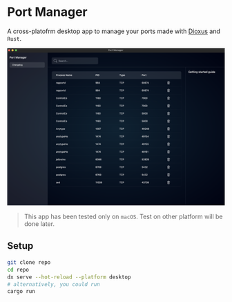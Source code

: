 # Port Manager
A cross-platofrm desktop app to manage your ports made with [Dioxus](https://dioxuslabs.com/) and `Rust`.

<img src="screenshot.png" alt="portmanager">

> This app has been tested only on `macOS`. Test on other platform will be done later.

## Setup

```sh
git clone repo
cd repo
dx serve --hot-reload --platform desktop
# alternatively, you could run
cargo run
```